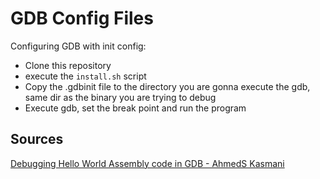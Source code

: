 # GDB Config Files

Configuring GDB with init config:

- Clone this repository
- execute the `install.sh` script
- Copy the .gdbinit file to the directory you are gonna execute the gdb, same dir as the binary you are trying to debug
- Execute gdb, set the break point and run the program

## Sources

[Debugging Hello World Assembly code in GDB - AhmedS Kasmani](https://youtu.be/z5hi_YEBgT0?si=2yPAvgZmdp3ekNEQ&t=246)
